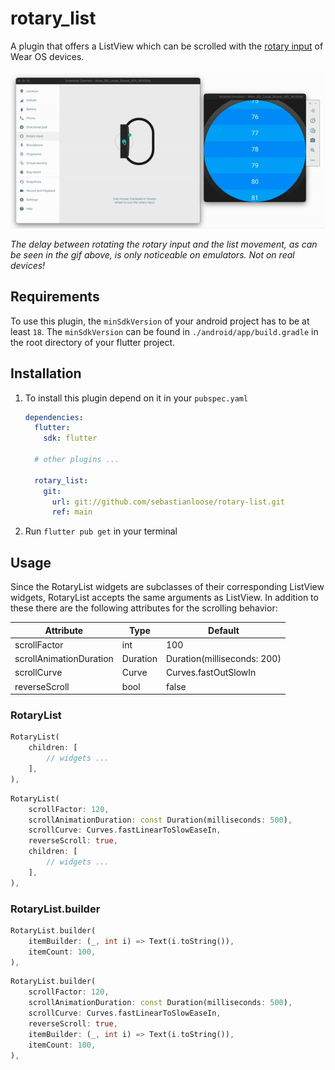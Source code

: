 # rotary_list
A plugin that offers a ListView which can be scrolled with the [rotary input](https://developer.android.com/training/wearables/user-input/rotary-input) of Wear OS devices.

![ListView Demo](./example/demo.gif)

*The delay between rotating the rotary input and the list movement, as can be seen in the gif above, is only noticeable on emulators. Not on real devices!*

## Requirements 
To use this plugin, the `minSdkVersion` of your android project has to be at least `18`. The `minSdkVersion` can be found in `./android/app/build.gradle` in the root directory of your flutter project.

## Installation
1. To install this plugin depend on it in your `pubspec.yaml`
    ``` yaml
    dependencies:
      flutter:
        sdk: flutter

      # other plugins ...

      rotary_list:
        git:
          url: git://github.com/sebastianloose/rotary-list.git
          ref: main
    ```
2. Run `flutter pub get` in your terminal

## Usage
Since the RotaryList widgets are subclasses of their corresponding ListView widgets, RotaryList accepts the same arguments as ListView. In addition to these there are the following attributes for the scrolling behavior:

| Attribute | Type | Default |
| --- | --- | --- |
| scrollFactor | int | 100 |
| scrollAnimationDuration | Duration | Duration(milliseconds: 200) |
| scrollCurve | Curve | Curves.fastOutSlowIn |
| reverseScroll | bool | false |


### RotaryList
```dart
RotaryList(
    children: [
        // widgets ...
    ],
),
```
```dart
RotaryList(
    scrollFactor: 120,
    scrollAnimationDuration: const Duration(milliseconds: 500),
    scrollCurve: Curves.fastLinearToSlowEaseIn,
    reverseScroll: true,
    children: [
        // widgets ...
    ],
),
```

### RotaryList.builder
```dart
RotaryList.builder(
    itemBuilder: (_, int i) => Text(i.toString()),
    itemCount: 100,
),
```
```dart
RotaryList.builder(
    scrollFactor: 120,
    scrollAnimationDuration: const Duration(milliseconds: 500),
    scrollCurve: Curves.fastLinearToSlowEaseIn,
    reverseScroll: true,
    itemBuilder: (_, int i) => Text(i.toString()),
    itemCount: 100,
),
```
